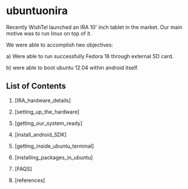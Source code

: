 ubuntuonira
===========

Recently WishTel launched an IRA 10' inch tablet in the market. Our main motive was to run linux on top of it.

We were able to accomplish two objectives:

a) Were able to run successfully Fedora 18 through external SD card.

b) were able to boot ubuntu 12.04 within android itself.


List of Contents
----------------

1) [IRA_hardware_details]

2) [setting_up_the_hardware]

3) [getting_our_system_ready]

4) [install_android_SDK]

5) [getting_inside_ubuntu_terminal]

6) [installing_packages_in_ubuntu]

7) [FAQS]

8) [references]

